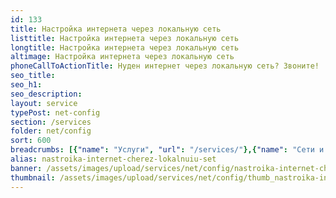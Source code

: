```yaml
---
id: 133
title: Настройка интернета через локальную сеть
listtitle: Настройка интернета через локальную сеть
longtitle: Настройка интернета через локальную сеть
altimage: Настройка интернета через локальную сеть
phoneCallToActionTitle: Нуден интернет через локальную сеть? Звоните!
seo_title: 
seo_h1: 
seo_description: 
layout: service
typePost: net-config
section: /services
folder: net/config
sort: 600
breadcrumbs: [{"name": "Услуги", "url": "/services/"},{"name": "Сети и интернет", "url": "/services/net/"},{"name": "Настройка", "url":  "/services/net/config/"}]
alias: nastroika-internet-cherez-lokalnuiu-set
banner: /assets/images/upload/services/net/config/nastroika-internet-cherez-lokalnuiu-set.jpg
thumbnail: /assets/images/upload/services/net/config/thumb_nastroika-internet-cherez-lokalnuiu-set.jpg
---
```

